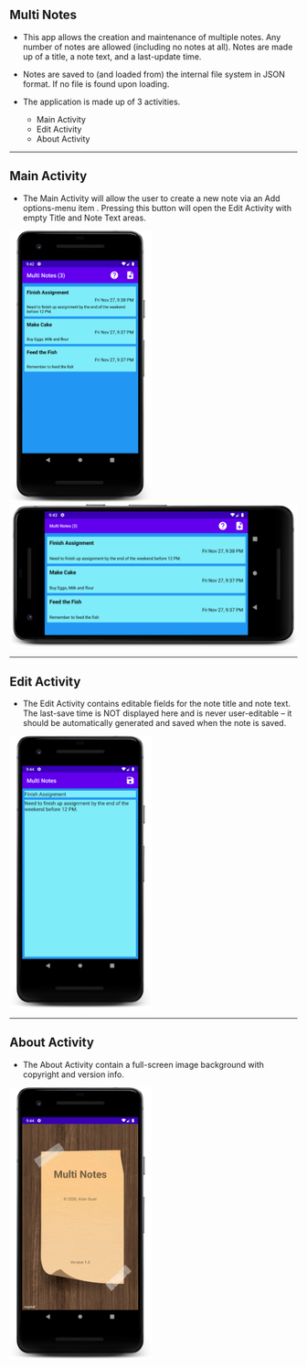 Multi Notes
---
- This app allows the creation and maintenance of multiple notes. Any number of notes are allowed (including no
notes at all). Notes are made up of a title, a note text, and a last-update time.

- Notes are saved to (and loaded from) the internal file system in JSON format. If no file is found upon
loading.

- The application is made up of 3 activities.
  - Main Activity
  - Edit Activity
  - About Activity
---
## Main Activity
- The Main Activity will allow the user to create a new note via an Add options-menu item . Pressing this button will open the Edit Activity with empty Title and Note Text areas.
<img src="https://github.com/allanzguan/MultiNotes/blob/main/screenshot/device-2020-11-27-214247.png" width="250">
<img src="https://github.com/allanzguan/MultiNotes/blob/main/screenshot/device-2020-11-27-214342.png" height="250">

---
## Edit Activity
- The Edit Activity contains editable fields for the note title and note text. The last-save time is NOT displayed here and is never user-editable – it should be automatically generated and saved when the note is saved.
<img src="https://github.com/allanzguan/MultiNotes/blob/main/screenshot/device-2020-11-27-214429.png" width="250">

---
## About Activity
- The About Activity contain a full-screen image background with copyright and version info.
<img src="https://github.com/allanzguan/MultiNotes/blob/main/screenshot/device-2020-11-27-214457.png" width="250">
